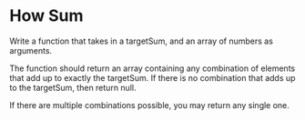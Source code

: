 # How Sum
Write a function that takes in a targetSum, and an array of numbers as arguments. 

The function should return an array containing any combination of elements that add up to
exactly the targetSum. If there is no combination that adds up to the targetSum, then return
null. 

If there are multiple combinations possible, you may return any single one.